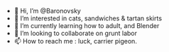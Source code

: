 - 👋 Hi, I’m @Baronovsky
- 👀 I’m interested in cats, sandwiches & tartan skirts
- 🌱 I’m currently learning how to adult, and Blender
- 💞️ I’m looking to collaborate on grunt labor
- 📫 How to reach me : luck, carrier pigeon.

<!---
Baronovsky/Baronovsky is a ✨ special ✨ repository because its `README.md` (this file) appears on your GitHub profile.
You can click the Preview link to take a look at your changes.
--->
